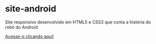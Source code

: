 # site-android
 Site responsivo desenvolvido em HTML5 e CSS3 que conta a história do robô do Android

<a href="https://luciano-lourencini.github.io/site-android/" target="_blank" rel="extrnal">Acesse-o clicando aqui!</a>
